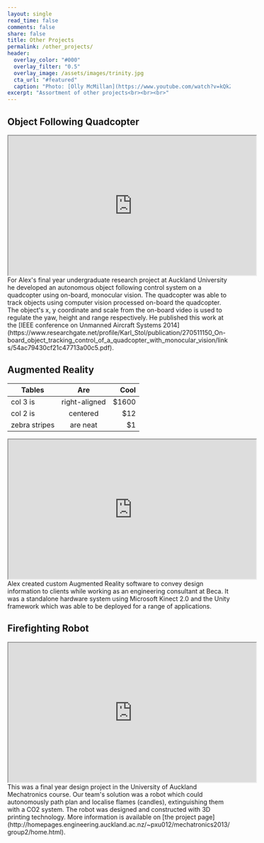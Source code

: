 ```yaml
---
layout: single
read_time: false
comments: false
share: false
title: Other Projects
permalink: /other_projects/
header:
  overlay_color: "#000"
  overlay_filter: "0.5"
  overlay_image: /assets/images/trinity.jpg
  cta_url: "#featured"
  caption: "Photo: [Olly McMillan](https://www.youtube.com/watch?v=kQkZeXHfgwA&t=1s)"
excerpt: "Assortment of other projects<br><br><br>"
---
```


## Object Following Quadcopter
<iframe width="560" height="315" src="https://www.youtube.com/embed/jDHYdiEp-eQ?color=white&theme=light"></iframe>
For Alex's final year undergraduate research project at Auckland University he developed an autonomous object following control system on a quadcopter using on-board, monocular vision. The quadcopter was able to track objects using computer vision processed on-board the quadcopter. The object's x, y coordinate and scale from the on-board video is used to regulate the yaw, height and range respectively. He published this work at the [IEEE conference on Unmanned Aircraft Systems 2014](https://www.researchgate.net/profile/Karl_Stol/publication/270511150_On-board_object_tracking_control_of_a_quadcopter_with_monocular_vision/links/54ac79430cf21c47713a00c5.pdf).

## Augmented Reality

| Tables        | Are           | Cool  |
| ------------- |:-------------:| -----:|
| col 3 is      | right-aligned | $1600 |
| col 2 is      | centered      |   $12 |
| zebra stripes | are neat      |    $1 |


<iframe width="560" height="315" src="https://www.youtube.com/embed/lw-LNR_bfeo?color=white&theme=light"></iframe>
Alex created custom Augmented Reality software to convey design information to clients while working as an engineering consultant at Beca. It was a standalone hardware system using Microsoft Kinect 2.0 and the Unity framework which was able to be deployed for a range of applications.

## Firefighting Robot
<iframe width="560" height="315" src="https://www.youtube.com/embed/js2hVfB0frA?color=white&theme=light"></iframe>
This was a final year design project in the University of Auckland Mechatronics course. Our team's solution was a robot which could autonomously path plan and localise flames (candles), extinguishing them with a CO2 system. The robot was designed and constructed with 3D printing technology. More information is available on [the project page](http://homepages.engineering.auckland.ac.nz/~pxu012/mechatronics2013/group2/home.html).


